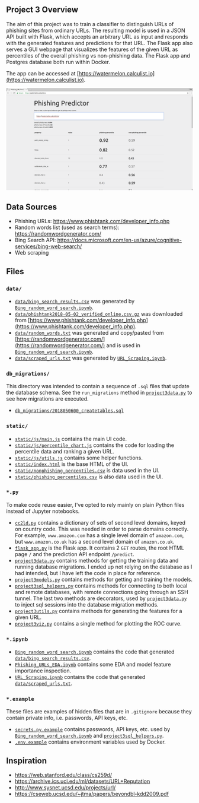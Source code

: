 ## Project 3 Overview

The aim of this project was to train a classifier to distinguish URLs of phishing sites from ordinary URLs. The resulting model is used in a JSON API built with Flask, which accepts an arbitrary URL as input and responds with the generated features and predictions for that URL. The Flask app also serves a GUI webpage that visualizes the features of the given URL as percentiles of the overall phishing vs non-phishing data. The Flask app and Postgres database both run within Docker.

The app can be accessed at [https://watermelon.calculist.io](https://watermelon.calculist.io).

![app screenshot](flask-app-screenshot.png)

## Data Sources

- Phishing URLs: https://www.phishtank.com/developer_info.php
- Random words list (used as search terms): https://randomwordgenerator.com/
- Bing Search API: https://docs.microsoft.com/en-us/azure/cognitive-services/bing-web-search/
- Web scraping

## Files

### `data/`

- [`data/bing_search_results.csv`](data/bing_search_results.csv) was generated by [`Bing_random_word_search.ipynb`](Bing_random_word_search.ipynb).
- [`data/phishtank2018-05-02_verified_online.csv.gz`](data/phishtank2018-05-02_verified_online.csv.gz) was downloaded from [https://www.phishtank.com/developer_info.php](https://www.phishtank.com/developer_info.php).
- [`data/random_words.txt`](data/random_words.txt) was generated and copy/pasted from [https://randomwordgenerator.com/](https://randomwordgenerator.com/) and is used in [`Bing_random_word_search.ipynb`](Bing_random_word_search.ipynb).
- [`data/scraped_urls.txt`](data/scraped_urls.txt) was generated by [`URL_Scraping.ipynb`](URL_Scraping.ipynb).

### `db_migrations/`

This directory was intended to contain a sequence of `.sql` files that update the database schema. See the `run_migrations` method in [`project3data.py`](project3data.py) to see how migrations are executed.

- [`db_migrations/2018050600_createtables.sql`](db_migrations/2018050600_createtables.sql)

### `static/`

- [`static/js/main.js`](static/js/main.js) contains the main UI code.
- [`static/js/percentile_chart.js`](static/js/percentile_chart.js) contains the code for loading the percentile data and ranking a given URL.
- [`static/js/utils.js`](static/js/utils.js) contains some helper functions.
- [`static/index.html`](static/index.html) is the base HTML of the UI.
- [`static/nonphishing_percentiles.csv`](static/nonphishing_percentiles.csv) is data used in the UI.
- [`static/phishing_percentiles.csv`](static/phishing_percentiles.csv) is also data used in the UI.

### `*.py`

To make code reuse easier, I've opted to rely mainly on plain Python files instead of Jupyter notebooks.

- [`cc2ld.py`](cc2ld.py) contains a dictionary of sets of second level domains, keyed on country code. This was needed in order to parse domains correctly. For example, `www.amazon.com` has a single level domain of `amazon.com`, but `www.amazon.co.uk` has a second level domain of `amazon.co.uk`.
- [`flask_app.py`](flask_app.py) is the Flask app. It contains 2 `GET` routes, the root HTML page `/` and the prediction API endpoint `/predict`.
- [`project3data.py`](project3data.py) contains methods for getting the training data and running database migrations. I ended up not relying on the database as I had intended, but I have left the code in place for reference.
- [`project3models.py`](project3models.py) contains methods for getting and training the models.
- [`project3sql_helpers.py`](project3sql_helpers.py) contains methods for connecting to both local and remote databases, with remote connections going through an SSH tunnel. The last two methods are decorators, used by [`project3data.py`](project3data.py) to inject sql sessions into the database migration methods.
- [`project3utils.py`](project3utils.py) contains methods for generating the features for a given URL.
- [`project3viz.py`](project3viz.py) contains a single method for plotting the ROC curve.

### `*.ipynb`

- [`Bing_random_word_search.ipynb`](Bing_random_word_search.ipynb) contains the code that generated [`data/bing_search_results.csv`](data/bing_search_results.csv).
- [`Phishing_URLs_EDA.ipynb`](Phishing_URLs_EDA.ipynb) contains some EDA and model feature importance inspection.
- [`URL_Scraping.ipynb`](URL_Scraping.ipynb) contains the code that generated [`data/scraped_urls.txt`](data/scraped_urls.txt).

### `*.example`

These files are examples of hidden files that are in `.gitignore` because they contain private info, i.e. passwords, API keys, etc.

- [`secrets.py.example`](secrets.py.example) contains passwords, API keys, etc. used by [`Bing_random_word_search.ipynb`](Bing_random_word_search.ipynb) and [`project3sql_helpers.py`](project3sql_helpers.py).
- [`.env.example`](.env.example) contains environment variables used by Docker.

## Inspiration

- https://web.stanford.edu/class/cs259d/
- https://archive.ics.uci.edu/ml/datasets/URL+Reputation
- http://www.sysnet.ucsd.edu/projects/url/
- https://cseweb.ucsd.edu/~jtma/papers/beyondbl-kdd2009.pdf
